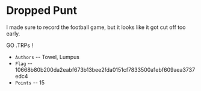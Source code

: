 # Dropped Punt
I made sure to record the football game, but it looks like it got cut off too early. 

GO .TRPs !

* `Authors` -- Towel, Lumpus
* `Flag` -- 10668b80b200da2eabf673b13bee2fda0151cf7833500a1ebf609aea3737edc4
* `Points` -- 15
